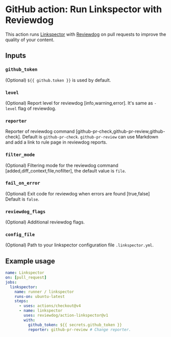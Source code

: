 # GitHub action: Run Linkspector with Reviewdog

This action runs [Linkspector](https://github.com/UmbrellaDocs/linkspector) with [Reviewdog](https://github.com/reviewdog/reviewdog) on pull requests to improve the quality of your content.

## Inputs

### `github_token`

(Optional) `${{ github.token }}` is used by default.

### `level`

(Optional) Report level for reviewdog [info,warning,error].
It's same as `-level` flag of reviewdog.

### `reporter`

Reporter of reviewdog command [github-pr-check,github-pr-review,github-check].
Default is `github-pr-check`.
`github-pr-review` can use Markdown and add a link to rule page in reviewdog reports.

### `filter_mode`

(Optional) Filtering mode for the reviewdog command [added,diff_context,file,nofilter], the default value is `file`.

### `fail_on_error`

(Optional)  Exit code for reviewdog when errors are found [true,false]
Default is `false`.

### `reviewdog_flags`

(Optional) Additional reviewdog flags.

### `config_file`

(Optional) Path to your linkspector configuration file `.linkspector.yml`.

## Example usage

```yaml
name: Linkspector
on: [pull_request]
jobs:
  linkspector:
    name: runner / linkspector
    runs-on: ubuntu-latest
    steps:
      - uses: actions/checkout@v4
      - name: linkspector
        uses: reviewdog/action-linkspector@v1
        with:
          github_token: ${{ secrets.github_token }}
          reporter: github-pr-review # Change reporter.
```



